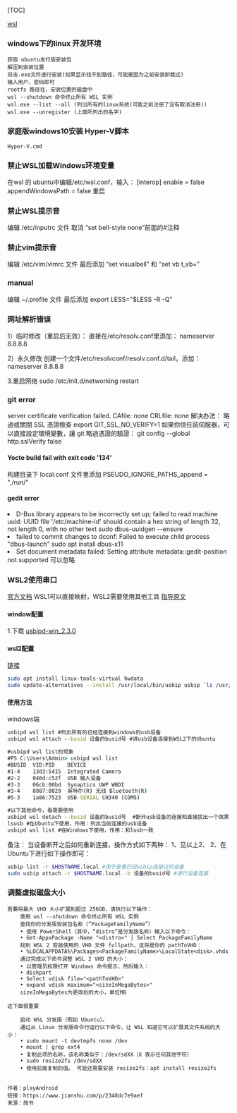 [TOC]

[wsl](https://docs.microsoft.com/zh-cn/windows/wsl/about)


### windows下的linux 开发环境

	获取 ubuntu发行版安装包
	解压到安装位置
	双击.exe文件进行安装(如果显示找不到路径，可能是因为之前安装卸载过)
	输入用户、密码即可
	rootfs 路径在，安装位置的磁盘中
	wsl --shutdown 命令终止所有 WSL 实例
	wsl.exe --list --all (列出所有的linux系统(可能之前注册了没有取消注册))
	wsl.exe --unregister (上面所列出的名字)


### 家庭版windows10安装 Hyper-V脚本
	Hyper-V.cmd

### 禁止WSL加载Windows环境变量
<p>在wsl 的 ubuntu中编辑/etc/wsl.conf，输入：
[interop]
enable = false
appendWindowsPath = false
重启
</p>

### 禁止WSL提示音
编辑 /etc/inputrc 文件
取消 “set bell-style none”前面的#注释

### 禁止vim提示音
编辑 /etc/vim/vimrc 文件
最后添加 “set visualbell” 和 “set vb t_vb=”

### manual
编辑 ~/.profile 文件
最后添加 export LESS="$LESS -R -Q"


### 网址解析错误
<p>
1）临时修改（重启后无效）：
直接在/etc/resolv.conf里添加：
nameserver 8.8.8.8

2）永久修改
创建一个文件/etc/resolvconf/resolv.conf.d/tail，添加：
nameserver 8.8.8.8

3.重启网络
sudo /etc/init.d/networking restart
</p>

### git error
<p>server certificate verification failed. CAfile: none CRLfile: none
解决办法：
略過或關閉 SSL 憑證檢查
export GIT_SSL_NO_VERIFY=1
如果你信任該伺服器，可以直接設定環境變數，讓 git 略過憑證的驗證：
git config --global http.sslVerify false
</p>



#### Yocto build fail with exit code '134'
<p>构建目录下 local.conf 文件里添加
PSEUDO_IGNORE_PATHS_append = ",/run/"
</p>

#### gedit error
<p>
<li>D-Bus library appears to be incorrectly set up; failed to read machine uuid: UUID file '/etc/machine-id' should contain a hex string of length 32, not length 0, with no other text
sudo  dbus-uuidgen --ensure

<li>failed to commit changes to dconf: Failed to execute child process "dbus-launch" 
sudo apt install dbus-x11

<li>Set document metadata failed: Setting attribute metadata::gedit-position not supported
可以忽略
</p>

### WSL2使用串口
[官方文档](https://learn.microsoft.com/zh-cn/windows/wsl/connect-usb)
	WSL1可以直接映射，WSL2需要使用其他工具
[指导原文](https://blog.csdn.net/qq_28695769/article/details/125202748)
#### window配置
1.下载 [usbipd-win_2.3.0](https://github.com/dorssel/usbipd-win/releases)
#### wsl2配置
[链接](https://github.com/dorssel/usbipd-win/wiki/WSL-support)
```bash
sudo apt install linux-tools-virtual hwdata
sudo update-alternatives --install /usr/local/bin/usbip usbip `ls /usr/lib/linux-tools/*/usbip | tail -n1` 20
```
#### 使用方法
windows端
```cmd
usbipd wsl list #列出所有的已经连接到windows的usb设备
usbipd wsl attach --busid 设备的busid号 #讲usb设备连接到WSL2下的Ubuntu

#usbipd wsl list的现象
#PS C:\Users\Admin> usbipd wsl list
#BUSID  VID:PID    DEVICE                                                        STATE
#1-4    13d3:5415  Integrated Camera                                             Not attached
#2-2    046d:c52f  USB 输入设备                                                  Not attached
#3-3    06cb:00bd  Synaptics UWP WBDI                                            Not attached
#3-4    8087:0029  英特尔(R) 无线 Bluetooth(R)                                   Not attached
#5-3    1a86:7523  USB-SERIAL CH340 (COM5)                                       Attached

#以下其他命令，看需要使用
usbipd wsl detach --busid 设备的busid号  #断开usb设备的连接和直接拔出一个效果
lsusb #在Ubuntu下使用，作用：列出当前连接的usb设备
usbipd wsl list #在Windows下使用，作用：和lusb一致
```

备注：
当设备断开之后如何重新连接，操作方式如下两种：
1、见以上2、
2、在Ubuntu下进行如下操作即可：
```bash
usbip list -r $HOSTNAME.local #用于查看已经usbip连接过的设备
sudo usbip attach -r $HOSTNAME.local -b 设备的busid号 #进行设备连接
```


### 调整虚拟磁盘大小

	若要将最大 VHD 大小扩展到超过 256GB，请执行以下操作：
		使用 wsl --shutdown 命令终止所有 WSL 实例
		查找你的分发版安装包名称（“PackageFamilyName”）
		• 使用 PowerShell（其中，“distro”是分发版名称）输入以下命令：
		• Get-AppxPackage -Name "<distro>" | Select PackageFamilyName
		找到 WSL 2 安装使用的 VHD 文件 fullpath，这将是你的 pathToVHD：
		• %LOCALAPPDATA%\Packages<PackageFamilyName>\LocalState<disk>.vhdx
		通过完成以下命令调整 WSL 2 VHD 的大小：
		• 以管理员权限打开 Windows 命令提示，然后输入：
		• diskpart
		• Select vdisk file="<pathToVHD>"
		• expand vdisk maximum="<sizeInMegaBytes>"
		sizeInMegaBytes为更改后的大小，单位MB

	这下面很重要

		启动 WSL 分发版（例如 Ubuntu）。
		通过从 Linux 分发版命令行运行以下命令，让 WSL 知道它可以扩展其文件系统的大小：
		• sudo mount -t devtmpfs none /dev
		• mount | grep ext4
		• 复制此项的名称，该名称类似于：/dev/sdXX（X 表示任何其他字符）
		• sudo resize2fs /dev/sdXX
		• 使用前面复制的值。 可能还需要安装 resize2fs：apt install resize2fs


	作者：playAndroid
	链接：https://www.jianshu.com/p/2348dc7e9aef
	来源：简书
